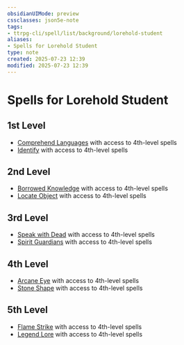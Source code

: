 ```yaml
---
obsidianUIMode: preview
cssclasses: json5e-note
tags:
- ttrpg-cli/spell/list/background/lorehold-student
aliases:
- Spells for Lorehold Student
type: note
created: 2025-07-23 12:39
modified: 2025-07-23 12:39
---
```

# Spells for Lorehold Student

## 1st Level

- [Comprehend Languages](/03_Mechanics/CLI/spells/comprehend-languages-xphb.md "XPHB") with access to 4th-level spells
- [Identify](/03_Mechanics/CLI/spells/identify-xphb.md "XPHB") with access to 4th-level spells

## 2nd Level

- [Borrowed Knowledge](/03_Mechanics/CLI/spells/borrowed-knowledge-scc.md "SCC") with access to 4th-level spells
- [Locate Object](/03_Mechanics/CLI/spells/locate-object-xphb.md "XPHB") with access to 4th-level spells

## 3rd Level

- [Speak with Dead](/03_Mechanics/CLI/spells/speak-with-dead-xphb.md "XPHB") with access to 4th-level spells
- [Spirit Guardians](/03_Mechanics/CLI/spells/spirit-guardians-xphb.md "XPHB") with access to 4th-level spells

## 4th Level

- [Arcane Eye](/03_Mechanics/CLI/spells/arcane-eye-xphb.md "XPHB") with access to 4th-level spells
- [Stone Shape](/03_Mechanics/CLI/spells/stone-shape-xphb.md "XPHB") with access to 4th-level spells

## 5th Level

- [Flame Strike](/03_Mechanics/CLI/spells/flame-strike-xphb.md "XPHB") with access to 4th-level spells
- [Legend Lore](/03_Mechanics/CLI/spells/legend-lore-xphb.md "XPHB") with access to 4th-level spells